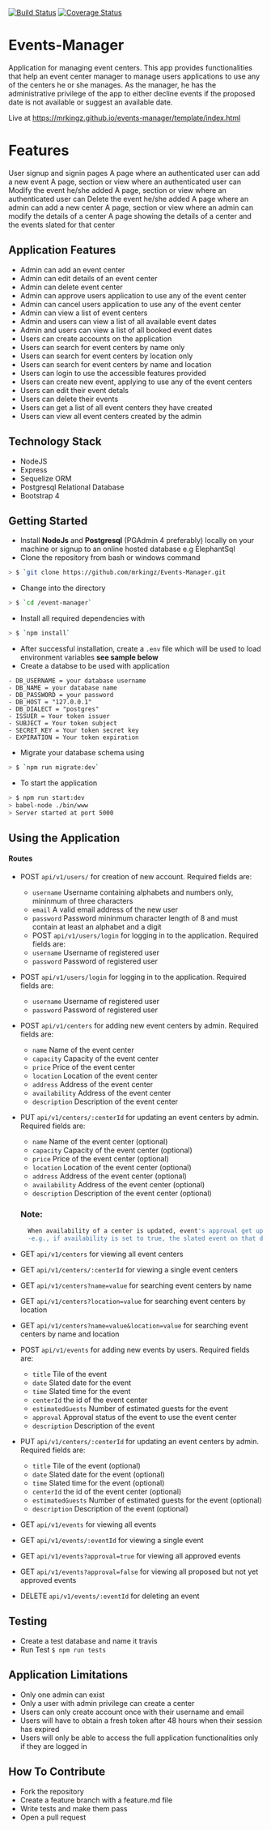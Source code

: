 [![Build Status](https://travis-ci.org/mrkingz/Events-Manager.svg?branch=develop)](https://travis-ci.org/mrkingz/Events-Manager)
[![Coverage Status](https://coveralls.io/repos/github/mrkingz/events-manager/badge.svg?branch=develop)](https://coveralls.io/github/mrkingz/events-manager?branch=develop)

# Events-Manager

Application for managing event centers. This app provides functionalities that help an event center manager to manage users applications to use any of the centers he or she manages. As the manager, he has the administrative privilege of the app to either decline events if the proposed date is not available or suggest an available date.

Live at https://mrkingz.github.io/events-manager/template/index.html

# Features

User signup and signin pages
A page where an authenticated user can add a new event
A page, section or view where an authenticated user can Modify the event he/she added
A page, section or view where an authenticated user can Delete the event he/she added
A page where an admin can add a new center
A page, section or view where an admin can modify the details of a center
A page showing the details of a center and the events slated for that center



## Application Features
* Admin can add an event center
* Admin can edit details of an event center
* Admin can delete event center
* Admin can approve users application to use any of the event center
* Admin can cancel users application to use any of the event center
* Admin can view a list of event centers
* Admin and users can view a list of all available event dates
* Admin and users can view a list of all booked event dates
* Users can create accounts on the application
* Users can search for event centers by name only
* Users can search for event centers by location only
* Users can search for event centers by name and location
* Users can login to use the accessible features provided
* Users can create new event, applying to use any of the event centers
* Users can edit their event detals
* Users can delete their events
* Users can get a list of all event centers they have created
* Users can view all event centers created by the admin


## Technology Stack
* NodeJS
* Express
* Sequelize ORM
* Postgresql Relational Database
* Bootstrap 4

## Getting Started
* Install **NodeJs** and **Postgresql** (PGAdmin 4 preferably) locally on your machine or signup to an online hosted database e.g ElephantSql
* Clone the repository from bash or windows command
```sh
> $ `git clone https://github.com/mrkingz/Events-Manager.git
```

* Change into the directory
```sh
> $ `cd /event-manager`
```
* Install all required dependencies with
```sh
> $ `npm install`
```
* After successful installation, create a `.env` file which will be used to load environment variables **see sample below**
* Create a databse to be used with application
```
- DB_USERNAME = your database username
- DB_NAME = your database name
- DB_PASSWORD = your password
- DB_HOST = "127.0.0.1"
- DB_DIALECT = "postgres"
- ISSUER = Your token issuer
- SUBJECT = Your token subject
- SECRET_KEY = Your token secret key
- EXPIRATION = Your token expiration

```
* Migrate your database schema using
```sh
> $ `npm run migrate:dev`
```
* To start the application
```sh
> $ npm run start:dev
> babel-node ./bin/www
> Server started at port 5000

```
## Using the Application
#### Routes
* POST `api/v1/users/` for creation of new account. Required fields are:
  - `username` Username containing alphabets and numbers only, mininmum of three characters
  - `email` A valid email address of the new user
  - `password` Password mininmum character length of 8 and must contain at least an alphabet and a digit

  * POST `api/v1/users/login` for logging in to the application. Required fields are:
  - `username` Username of registered user
  - `password` Password of registered user

* POST `api/v1/users/login` for logging in to the application. Required fields are:
  - `username` Username of registered user
  - `password` Password of registered user

* POST `api/v1/centers` for adding new event centers by admin. Required fields are:

  - `name` Name of the event center
  - `capacity` Capacity of the event center
  - `price` Price of the event center
  - `location` Location of the event center
  - `address` Address of the event center
  - `availability` Address of the event center
  - `description` Description of the event center

* PUT `api/v1/centers/:centerId` for updating an event centers by admin. Required fields are:

  - `name` Name of the event center (optional)
  - `capacity` Capacity of the event center (optional)
  - `price` Price of the event center (optional)
  - `location` Location of the event center (optional)
  - `address` Address of the event center (optional)
  - `availability` Address of the event center (optional)
  - `description` Description of the event center (optional)

   ### Note:
  ```sh
    When availability of a center is updated, event's approval get updated accordingly
    -e.g., if availability is set to true, the slated event on that date gets cancelled
  ```
  
* GET `api/v1/centers` for viewing all event centers

* GET `api/v1/centers/:centerId` for viewing a single event centers

* GET `api/v1/centers?name=value` for searching event centers by name

* GET `api/v1/centers?location=value` for searching event centers by location

* GET `api/v1/centers?name=value&location=value` for searching event centers by name and location

* POST `api/v1/events` for adding new events by users. Required fields are:
  - `title` Tile of the event
  - `date` Slated date for the event
  - `time` Slated time for the event
  - `centerId` the id of the event center
  - `estimatedGuests` Number of estimated guests for the event
  - `approval` Approval status of the event to use the event center
  - `description` Description of the event 

* PUT `api/v1/centers/:centerId` for updating an event centers by admin. Required fields are:
  - `title` Tile of the event (optional)
  - `date` Slated date for the event (optional)
  - `time` Slated time for the event (optional)
  - `centerId` the id of the event center (optional)
  - `estimatedGuests` Number of estimated guests for the event (optional)
  - `description` Description of the event (optional)

* GET `api/v1/events` for viewing all events

* GET `api/v1/events/:eventId` for viewing a single event

* GET `api/v1/events?approval=true` for viewing all approved events

* GET `api/v1/events?approval=false` for viewing all proposed but not yet approved events

* DELETE `api/v1/events/:eventId` for deleting an event

## Testing
* Create a test database and name it travis
* Run Test `$ npm run tests`

## Application Limitations
* Only one admin can exist
* Only a user with admin privilege can create a center
* Users can only create account once with their username and  email
* Users will have to obtain a fresh token after 48 hours when their session has expired
* Users will only be able to access the full application functionalities only if they are logged in

## How To Contribute
* Fork the repository
* Create a feature branch with a feature.md file
* Write tests and make them pass
* Open a pull request


